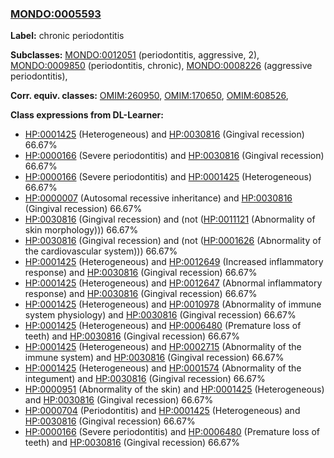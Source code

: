 
### [MONDO:0005593](http://purl.obolibrary.org/obo/MONDO_0005593)
**Label:** chronic periodontitis

**Subclasses:** [MONDO:0012051](http://purl.obolibrary.org/obo/MONDO_0012051) (periodontitis, aggressive, 2), [MONDO:0009850](http://purl.obolibrary.org/obo/MONDO_0009850) (periodontitis, chronic), [MONDO:0008226](http://purl.obolibrary.org/obo/MONDO_0008226) (aggressive periodontitis), 

**Corr. equiv. classes:** [OMIM:260950](http://purl.obolibrary.org/obo/OMIM_260950), [OMIM:170650](http://purl.obolibrary.org/obo/OMIM_170650), [OMIM:608526](http://purl.obolibrary.org/obo/OMIM_608526), 

**Class expressions from DL-Learner:**

- [HP:0001425](http://purl.obolibrary.org/obo/HP_0001425) (Heterogeneous) and [HP:0030816](http://purl.obolibrary.org/obo/HP_0030816) (Gingival recession) 66.67%
- [HP:0000166](http://purl.obolibrary.org/obo/HP_0000166) (Severe periodontitis) and [HP:0030816](http://purl.obolibrary.org/obo/HP_0030816) (Gingival recession) 66.67%
- [HP:0000166](http://purl.obolibrary.org/obo/HP_0000166) (Severe periodontitis) and [HP:0001425](http://purl.obolibrary.org/obo/HP_0001425) (Heterogeneous) 66.67%
- [HP:0000007](http://purl.obolibrary.org/obo/HP_0000007) (Autosomal recessive inheritance) and [HP:0030816](http://purl.obolibrary.org/obo/HP_0030816) (Gingival recession) 66.67%
- [HP:0030816](http://purl.obolibrary.org/obo/HP_0030816) (Gingival recession) and (not ([HP:0011121](http://purl.obolibrary.org/obo/HP_0011121) (Abnormality of skin morphology))) 66.67%
- [HP:0030816](http://purl.obolibrary.org/obo/HP_0030816) (Gingival recession) and (not ([HP:0001626](http://purl.obolibrary.org/obo/HP_0001626) (Abnormality of the cardiovascular system))) 66.67%
- [HP:0001425](http://purl.obolibrary.org/obo/HP_0001425) (Heterogeneous) and [HP:0012649](http://purl.obolibrary.org/obo/HP_0012649) (Increased inflammatory response) and [HP:0030816](http://purl.obolibrary.org/obo/HP_0030816) (Gingival recession) 66.67%
- [HP:0001425](http://purl.obolibrary.org/obo/HP_0001425) (Heterogeneous) and [HP:0012647](http://purl.obolibrary.org/obo/HP_0012647) (Abnormal inflammatory response) and [HP:0030816](http://purl.obolibrary.org/obo/HP_0030816) (Gingival recession) 66.67%
- [HP:0001425](http://purl.obolibrary.org/obo/HP_0001425) (Heterogeneous) and [HP:0010978](http://purl.obolibrary.org/obo/HP_0010978) (Abnormality of immune system physiology) and [HP:0030816](http://purl.obolibrary.org/obo/HP_0030816) (Gingival recession) 66.67%
- [HP:0001425](http://purl.obolibrary.org/obo/HP_0001425) (Heterogeneous) and [HP:0006480](http://purl.obolibrary.org/obo/HP_0006480) (Premature loss of teeth) and [HP:0030816](http://purl.obolibrary.org/obo/HP_0030816) (Gingival recession) 66.67%
- [HP:0001425](http://purl.obolibrary.org/obo/HP_0001425) (Heterogeneous) and [HP:0002715](http://purl.obolibrary.org/obo/HP_0002715) (Abnormality of the immune system) and [HP:0030816](http://purl.obolibrary.org/obo/HP_0030816) (Gingival recession) 66.67%
- [HP:0001425](http://purl.obolibrary.org/obo/HP_0001425) (Heterogeneous) and [HP:0001574](http://purl.obolibrary.org/obo/HP_0001574) (Abnormality of the integument) and [HP:0030816](http://purl.obolibrary.org/obo/HP_0030816) (Gingival recession) 66.67%
- [HP:0000951](http://purl.obolibrary.org/obo/HP_0000951) (Abnormality of the skin) and [HP:0001425](http://purl.obolibrary.org/obo/HP_0001425) (Heterogeneous) and [HP:0030816](http://purl.obolibrary.org/obo/HP_0030816) (Gingival recession) 66.67%
- [HP:0000704](http://purl.obolibrary.org/obo/HP_0000704) (Periodontitis) and [HP:0001425](http://purl.obolibrary.org/obo/HP_0001425) (Heterogeneous) and [HP:0030816](http://purl.obolibrary.org/obo/HP_0030816) (Gingival recession) 66.67%
- [HP:0000166](http://purl.obolibrary.org/obo/HP_0000166) (Severe periodontitis) and [HP:0006480](http://purl.obolibrary.org/obo/HP_0006480) (Premature loss of teeth) and [HP:0030816](http://purl.obolibrary.org/obo/HP_0030816) (Gingival recession) 66.67%


